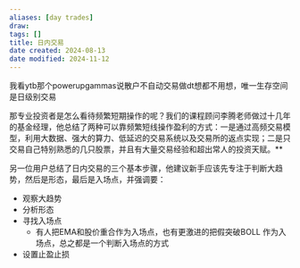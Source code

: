 ```yaml
---
aliases: [day trades]
draw: 
tags: []
title: 日内交易
date created: 2024-08-13
date modified: 2024-11-12
---
```


我看ytb那个powerupgammas说散户不自动交易做dt想都不用想，唯一生存空间是日级别交易

那专业投资者是怎么看待频繁短期操作的呢？我们的课程顾问李腾老师做过十几年的基金经理，他总结了两种可以靠频繁短线操作盈利的方式：一是通过高频交易模型，利用大数据、强大的算力、低延迟的交易系统以及交易所的返点实现；二是只交易自己特别熟悉的几只股票，并且有大量交易经验和超出常人的投资天赋。**

另一位用户总结了日内交易的三个基本步骤，他建议新手应该先专注于判断大趋势，然后是形态，最后是入场点，并强调要：

- 观察大趋势
- 分析形态
- 寻找入场点
	- 有人把EMA和股价重合作为入场点，也有更激进的把假突破BOLL 作为入场点，总之都是一个判断入场点的方式
- 设置止盈止损
